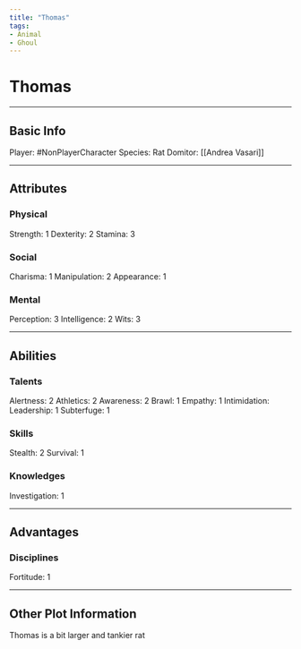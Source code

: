 ```yaml
---
title: "Thomas"
tags:
- Animal
- Ghoul
---
```


# Thomas
---
## Basic Info
Player: #NonPlayerCharacter 
Species: Rat
Domitor: [[Andrea Vasari]]

---

## Attributes
### Physical
Strength: 1
Dexterity: 2
Stamina: 3

### Social
Charisma: 1
Manipulation: 2
Appearance: 1

### Mental
Perception: 3
Intelligence: 2
Wits: 3

---

## Abilities
### Talents
Alertness: 2
Athletics: 2
Awareness: 2
Brawl: 1
Empathy: 1
Intimidation:
Leadership: 1
Subterfuge: 1

### Skills
Stealth: 2
Survival: 1

### Knowledges
Investigation: 1

---

## Advantages
### Disciplines
Fortitude: 1

---
## Other Plot Information
Thomas is a bit larger and tankier rat